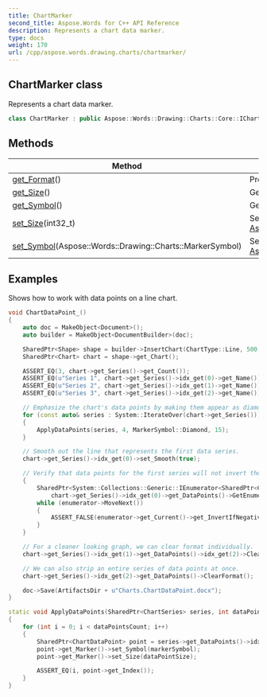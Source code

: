 ```yaml
---
title: ChartMarker
second_title: Aspose.Words for C++ API Reference
description: Represents a chart data marker.
type: docs
weight: 170
url: /cpp/aspose.words.drawing.charts/chartmarker/
---
```

## ChartMarker class


Represents a chart data marker.

```cpp
class ChartMarker : public Aspose::Words::Drawing::Charts::Core::IChartFormatSource
```

## Methods

| Method | Description |
| --- | --- |
| [get_Format](./get_format/)() | Provides access to fill and line formatting of this marker. |
| [get_Size](./get_size/)() | Gets or sets chart marker size. Default value is 7. |
| [get_Symbol](./get_symbol/)() | Gets or sets chart marker symbol. |
| [set_Size](./set_size/)(int32_t) | Setter for [Aspose::Words::Drawing::Charts::ChartMarker::get_Size](./get_size/). |
| [set_Symbol](./set_symbol/)(Aspose::Words::Drawing::Charts::MarkerSymbol) | Setter for [Aspose::Words::Drawing::Charts::ChartMarker::get_Symbol](./get_symbol/). |

## Examples




Shows how to work with data points on a line chart. 
```cpp
void ChartDataPoint_()
{
    auto doc = MakeObject<Document>();
    auto builder = MakeObject<DocumentBuilder>(doc);

    SharedPtr<Shape> shape = builder->InsertChart(ChartType::Line, 500, 350);
    SharedPtr<Chart> chart = shape->get_Chart();

    ASSERT_EQ(3, chart->get_Series()->get_Count());
    ASSERT_EQ(u"Series 1", chart->get_Series()->idx_get(0)->get_Name());
    ASSERT_EQ(u"Series 2", chart->get_Series()->idx_get(1)->get_Name());
    ASSERT_EQ(u"Series 3", chart->get_Series()->idx_get(2)->get_Name());

    // Emphasize the chart's data points by making them appear as diamond shapes.
    for (const auto& series : System::IterateOver(chart->get_Series()))
    {
        ApplyDataPoints(series, 4, MarkerSymbol::Diamond, 15);
    }

    // Smooth out the line that represents the first data series.
    chart->get_Series()->idx_get(0)->set_Smooth(true);

    // Verify that data points for the first series will not invert their colors if the value is negative.
    {
        SharedPtr<System::Collections::Generic::IEnumerator<SharedPtr<ChartDataPoint>>> enumerator =
            chart->get_Series()->idx_get(0)->get_DataPoints()->GetEnumerator();
        while (enumerator->MoveNext())
        {
            ASSERT_FALSE(enumerator->get_Current()->get_InvertIfNegative());
        }
    }

    // For a cleaner looking graph, we can clear format individually.
    chart->get_Series()->idx_get(1)->get_DataPoints()->idx_get(2)->ClearFormat();

    // We can also strip an entire series of data points at once.
    chart->get_Series()->idx_get(2)->get_DataPoints()->ClearFormat();

    doc->Save(ArtifactsDir + u"Charts.ChartDataPoint.docx");
}

static void ApplyDataPoints(SharedPtr<ChartSeries> series, int dataPointsCount, MarkerSymbol markerSymbol, int dataPointSize)
{
    for (int i = 0; i < dataPointsCount; i++)
    {
        SharedPtr<ChartDataPoint> point = series->get_DataPoints()->idx_get(i);
        point->get_Marker()->set_Symbol(markerSymbol);
        point->get_Marker()->set_Size(dataPointSize);

        ASSERT_EQ(i, point->get_Index());
    }
}
```

